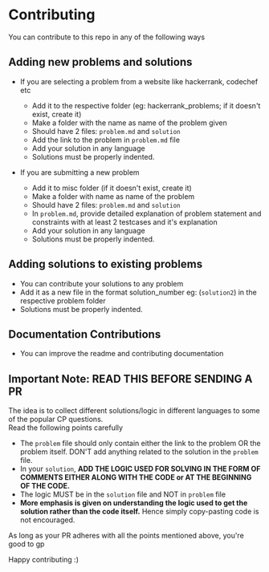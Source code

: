 # Contributing
You can contribute to this repo in any of the following ways
## Adding new problems and solutions

* If you are selecting a problem from a website like hackerrank, codechef etc
  * Add it to the respective folder (eg: hackerrank_problems; if it doesn't exist, create it)
  * Make a folder with the name as name of the problem given
  * Should have 2 files: `problem.md` and `solution`
  * Add the link to the problem in `problem.md` file
  * Add your solution in any language
  * Solutions must be properly indented.

* If you are submitting a new problem
  * Add it to misc folder (if it doesn't exist, create it)
  * Make a folder with name as name of the problem
  * Should have 2 files: `problem.md` and `solution`
  * In `problem.md`, provide detailed explanation of problem statement and constraints with at least 2 testcases and it's explanation
  * Add your solution in any language
  * Solutions must be properly indented.

## Adding solutions to existing problems
* You can contribute your solutions to any problem
* Add it as a new file in the format solution_number eg: (`solution2`) in the respective problem folder
* Solutions must be properly indented.

## Documentation Contributions
* You can improve the readme and contributing documentation

## Important Note: READ THIS BEFORE SENDING A PR

The idea is to collect different solutions/logic in different languages to some of the popular CP questions.  
Read the following points carefully
* The `problem` file should only contain either the link to the problem OR the problem itself. DON'T add anything related to the solution in the `problem` file.
* In your `solution`, **ADD THE LOGIC USED FOR SOLVING IN THE FORM OF COMMENTS EITHER ALONG WITH THE CODE or AT THE BEGINNING OF THE CODE.**
* The logic MUST be in the `solution` file and NOT in `problem` file
* **More emphasis is given on understanding the logic used to get the solution rather than the code itself.** Hence simply copy-pasting code is not encouraged.  

As long as your PR adheres with all the points mentioned above, you're good to gp

Happy contributing :)
